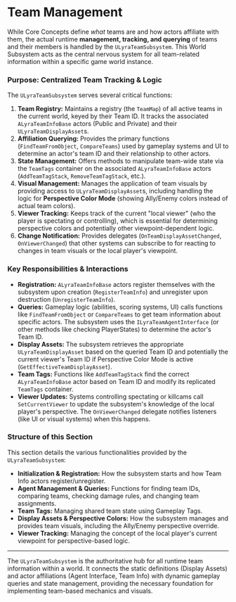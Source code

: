 # Team Management

While Core Concepts define _what_ teams are and how actors affiliate with them, the actual runtime **management, tracking, and querying** of teams and their members is handled by the `ULyraTeamSubsystem`. This World Subsystem acts as the central nervous system for all team-related information within a specific game world instance.

### Purpose: Centralized Team Tracking & Logic

The `ULyraTeamSubsystem` serves several critical functions:

1. **Team Registry:** Maintains a registry (the `TeamMap`) of all active teams in the current world, keyed by their Team ID. It tracks the associated `ALyraTeamInfoBase` actors (Public and Private) and their `ULyraTeamDisplayAsset`s.
2. **Affiliation Querying:** Provides the primary functions (`FindTeamFromObject`, `CompareTeams`) used by gameplay systems and UI to determine an actor's team ID and their relationship to other actors.
3. **State Management:** Offers methods to manipulate team-wide state via the `TeamTags` container on the associated `ALyraTeamInfoBase` actors (`AddTeamTagStack`, `RemoveTeamTagStack`, etc.).
4. **Visual Management:** Manages the application of team visuals by providing access to `ULyraTeamDisplayAsset`s, including handling the logic for **Perspective Color Mode** (showing Ally/Enemy colors instead of actual team colors).
5. **Viewer Tracking:** Keeps track of the current "local viewer" (who the player is spectating or controlling), which is essential for determining perspective colors and potentially other viewpoint-dependent logic.
6. **Change Notification:** Provides delegates (`OnTeamDisplayAssetChanged`, `OnViewerChanged`) that other systems can subscribe to for reacting to changes in team visuals or the local player's viewpoint.

### Key Responsibilities & Interactions

* **Registration:** `ALyraTeamInfoBase` actors register themselves with the subsystem upon creation (`RegisterTeamInfo`) and unregister upon destruction (`UnregisterTeamInfo`).
* **Queries:** Gameplay logic (abilities, scoring systems, UI) calls functions like `FindTeamFromObject` or `CompareTeams` to get team information about specific actors. The subsystem uses the `ILyraTeamAgentInterface` (or other methods like checking PlayerStates) to determine the actor's Team ID.
* **Display Assets:** The subsystem retrieves the appropriate `ULyraTeamDisplayAsset` based on the queried Team ID and potentially the current viewer's Team ID if Perspective Color Mode is active (`GetEffectiveTeamDisplayAsset`).
* **Team Tags:** Functions like `AddTeamTagStack` find the correct `ALyraTeamInfoBase` actor based on Team ID and modify its replicated `TeamTags` container.
* **Viewer Updates:** Systems controlling spectating or killcams call `SetCurrentViewer` to update the subsystem's knowledge of the local player's perspective. The `OnViewerChanged` delegate notifies listeners (like UI or visual systems) when this happens.

### Structure of this Section

This section details the various functionalities provided by the `ULyraTeamSubsystem`:

* **Initialization & Registration:** How the subsystem starts and how Team Info actors register/unregister.
* **Agent Management & Queries:** Functions for finding team IDs, comparing teams, checking damage rules, and changing team assignments.
* **Team Tags:** Managing shared team state using Gameplay Tags.
* **Display Assets & Perspective Colors:** How the subsystem manages and provides team visuals, including the Ally/Enemy perspective override.
* **Viewer Tracking:** Managing the concept of the local player's current viewpoint for perspective-based logic.

***

The `ULyraTeamSubsystem` is the authoritative hub for all runtime team information within a world. It connects the static definitions (Display Assets) and actor affiliations (Agent Interface, Team Info) with dynamic gameplay queries and state management, providing the necessary foundation for implementing team-based mechanics and visuals.
